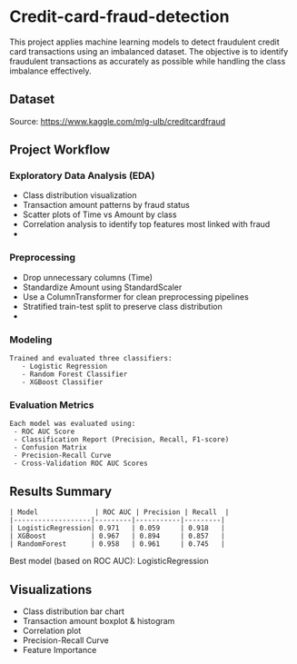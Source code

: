 # Credit-card-fraud-detection

This project applies machine learning models to detect fraudulent credit card transactions using an imbalanced dataset. The objective is to identify fraudulent transactions as accurately as possible while handling the class imbalance effectively.

## Dataset
  Source: https://www.kaggle.com/mlg-ulb/creditcardfraud
  
## Project Workflow

  ### Exploratory Data Analysis (EDA)
   - Class distribution visualization
   - Transaction amount patterns by fraud status
   - Scatter plots of Time vs Amount by class
   - Correlation analysis to identify top features most linked with fraud
   - 
  ### Preprocessing
   - Drop unnecessary columns (Time)
   - Standardize Amount using StandardScaler
   - Use a ColumnTransformer for clean preprocessing pipelines
   - Stratified train-test split to preserve class distribution
   - 
  ### Modeling
    Trained and evaluated three classifiers:
       - Logistic Regression 
       - Random Forest Classifier
       - XGBoost Classifier
       
  ### Evaluation Metrics
    Each model was evaluated using:
     - ROC AUC Score
     - Classification Report (Precision, Recall, F1-score)
     - Confusion Matrix
     - Precision-Recall Curve
     - Cross-Validation ROC AUC Scores
     
  ## Results Summary

    | Model              | ROC AUC | Precision | Recall  |
    |-------------------|---------|-----------|---------|
    | LogisticRegression| 0.971   | 0.059     | 0.918   |
    | XGBoost           | 0.967   | 0.894     | 0.857   |
    | RandomForest      | 0.958   | 0.961     | 0.745   |

Best model (based on ROC AUC): LogisticRegression

## Visualizations
  - Class distribution bar chart
  - Transaction amount boxplot & histogram
  - Correlation plot
  - Precision-Recall Curve
  - Feature Importance
